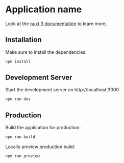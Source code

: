 # Application name

Look at the [nuxt 3 documentation](https://v3.nuxtjs.org) to learn more.

## Installation

Make sure to install the dependencies:

```bash
npm install
```

## Development Server

Start the development server on http://localhost:3000

```bash
npm run dev
```

## Production

Build the application for production:

```bash
npm run build
```

Locally preview production build:

```bash
npm run preview
```
